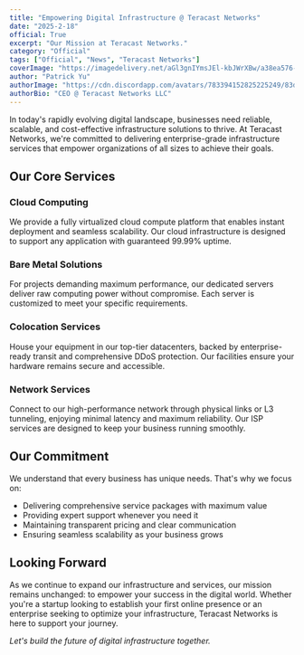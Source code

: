 ```yaml
---
title: "Empowering Digital Infrastructure @ Teracast Networks"
date: "2025-2-18"
official: True
excerpt: "Our Mission at Teracast Networks."
category: "Official"
tags: ["Official", "News", "Teracast Networks"]
coverImage: "https://imagedelivery.net/aGl3gnIYmsJEl-kbJWrXBw/a38ea576-2728-4ef0-8d50-a42238a74800/public"
author: "Patrick Yu"
authorImage: "https://cdn.discordapp.com/avatars/783394152825225249/83dff0b3ce6ddd9d1b57b414e9541ac5.webp?size=4096"
authorBio: "CEO @ Teracast Networks LLC"
---
```


In today's rapidly evolving digital landscape, businesses need reliable, scalable, and cost-effective infrastructure solutions to thrive. At Teracast Networks, we're committed to delivering enterprise-grade infrastructure services that empower organizations of all sizes to achieve their goals.

## Our Core Services

### Cloud Computing
We provide a fully virtualized cloud compute platform that enables instant deployment and seamless scalability. Our cloud infrastructure is designed to support any application with guaranteed 99.99% uptime.

### Bare Metal Solutions
For projects demanding maximum performance, our dedicated servers deliver raw computing power without compromise. Each server is customized to meet your specific requirements.

### Colocation Services
House your equipment in our top-tier datacenters, backed by enterprise-ready transit and comprehensive DDoS protection. Our facilities ensure your hardware remains secure and accessible.

### Network Services
Connect to our high-performance network through physical links or L3 tunneling, enjoying minimal latency and maximum reliability. Our ISP services are designed to keep your business running smoothly.

## Our Commitment

We understand that every business has unique needs. That's why we focus on:

* Delivering comprehensive service packages with maximum value
* Providing expert support whenever you need it
* Maintaining transparent pricing and clear communication
* Ensuring seamless scalability as your business grows

## Looking Forward

As we continue to expand our infrastructure and services, our mission remains unchanged: to empower your success in the digital world. Whether you're a startup looking to establish your first online presence or an enterprise seeking to optimize your infrastructure, Teracast Networks is here to support your journey.

*Let's build the future of digital infrastructure together.*
